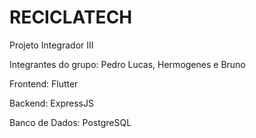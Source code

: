 # RECICLATECH

Projeto Integrador III

Integrantes do grupo: Pedro Lucas, Hermogenes e Bruno


Frontend: Flutter

Backend: ExpressJS

Banco de Dados: PostgreSQL
